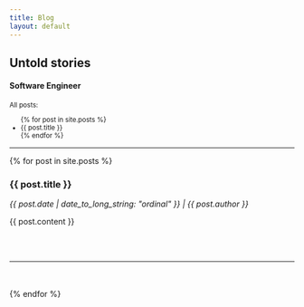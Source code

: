 ```yaml
---
title: Blog
layout: default
---
```


<section>
	<h1>Untold stories</h1>
	<h4>Software Engineer</h4>
</section>
<section>
	<small>
		<div>All posts:</div>
		<ul>
			{% for post in site.posts %}
				<li>{{ post.title }}</li>
			{% endfor %}
		</ul>
	</small>
	<hr />
</section>
<section>
  {% for post in site.posts %}
	<article>
		<h1>{{ post.title }}</h1>
		<p><i>{{ post.date | date_to_long_string: "ordinal" }} | {{ post.author }}</i></p>
		<p>
			{{ post.content }}
		</p>
	</article>
	<br />
	<br />
	<hr />
	<br />
	<br />
  {% endfor %}
</section>
